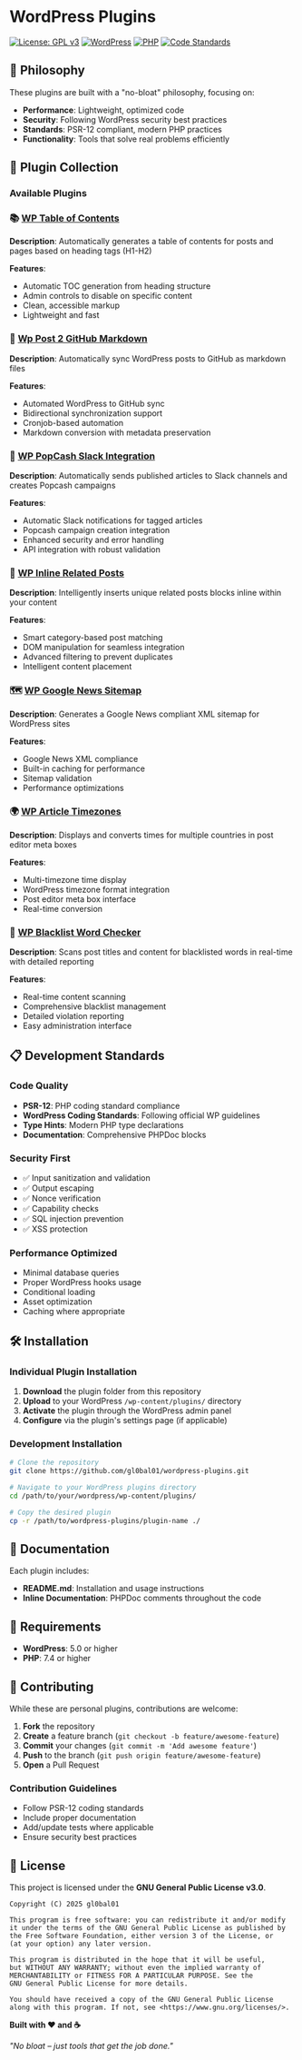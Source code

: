 # WordPress Plugins

[![License: GPL v3](https://img.shields.io/badge/License-GPLv3-blue.svg)](https://www.gnu.org/licenses/gpl-3.0)
[![WordPress](https://img.shields.io/badge/WordPress-5.0+-blue.svg)](https://wordpress.org/)
[![PHP](https://img.shields.io/badge/PHP-7.4+-purple.svg)](https://www.php.net/)
[![Code Standards](https://img.shields.io/badge/Code_Standards-PSR--12-orange.svg)](https://www.php-fig.org/psr/psr-12/)


## 🚀 Philosophy

These plugins are built with a "no-bloat" philosophy, focusing on:
- **Performance**: Lightweight, optimized code
- **Security**: Following WordPress security best practices
- **Standards**: PSR-12 compliant, modern PHP practices
- **Functionality**: Tools that solve real problems efficiently

## 📁 Plugin Collection

### Available Plugins

### 📚 [WP Table of Contents](./wp-table-of-contents.php)

**Description**: Automatically generates a table of contents for posts and pages based on heading tags (H1-H2)

**Features**:
- Automatic TOC generation from heading structure
- Admin controls to disable on specific content
- Clean, accessible markup
- Lightweight and fast

### 📄 [Wp Post 2 GitHub Markdown](./wppost2githubmarkdown)

**Description**: Automatically sync WordPress posts to GitHub as markdown files

**Features**:
- Automated WordPress to GitHub sync
- Bidirectional synchronization support
- Cronjob-based automation
- Markdown conversion with metadata preservation

### 🔗 [WP PopCash Slack Integration](./wp-popcash-slack-integration.php)

**Description**: Automatically sends published articles to Slack channels and creates Popcash campaigns

**Features**: 
- Automatic Slack notifications for tagged articles
- Popcash campaign creation integration
- Enhanced security and error handling
- API integration with robust validation

### 📝 [WP Inline Related Posts](./wp-inline-related-posts.php)

**Description**: Intelligently inserts unique related posts blocks inline within your content

**Features**: 
- Smart category-based post matching
- DOM manipulation for seamless integration
- Advanced filtering to prevent duplicates
- Intelligent content placement

### 🗺️ [WP Google News Sitemap](./wp-google-news-sitemap.php)

**Description**: Generates a Google News compliant XML sitemap for WordPress sites

**Features**: 
- Google News XML compliance
- Built-in caching for performance
- Sitemap validation
- Performance optimizations

### 🌍 [WP Article Timezones](./wp-article-timezones.php)

**Description**: Displays and converts times for multiple countries in post editor meta boxes

**Features**: 
- Multi-timezone time display
- WordPress timezone format integration
- Post editor meta box interface
- Real-time conversion

### 🚫 [WP Blacklist Word Checker](./wp-blacklist-word-checker)

**Description**: Scans post titles and content for blacklisted words in real-time with detailed reporting

**Features**: 
- Real-time content scanning
- Comprehensive blacklist management
- Detailed violation reporting
- Easy administration interface

## 📋 Development Standards

### Code Quality

- **PSR-12**: PHP coding standard compliance
- **WordPress Coding Standards**: Following official WP guidelines
- **Type Hints**: Modern PHP type declarations
- **Documentation**: Comprehensive PHPDoc blocks

### Security First

- ✅ Input sanitization and validation
- ✅ Output escaping
- ✅ Nonce verification
- ✅ Capability checks
- ✅ SQL injection prevention
- ✅ XSS protection

### Performance Optimized

- Minimal database queries
- Proper WordPress hooks usage
- Conditional loading
- Asset optimization
- Caching where appropriate

## 🛠️ Installation

### Individual Plugin Installation

1. **Download** the plugin folder from this repository
2. **Upload** to your WordPress `/wp-content/plugins/` directory
3. **Activate** the plugin through the WordPress admin panel
4. **Configure** via the plugin's settings page (if applicable)

### Development Installation

```bash
# Clone the repository
git clone https://github.com/gl0bal01/wordpress-plugins.git

# Navigate to your WordPress plugins directory
cd /path/to/your/wordpress/wp-content/plugins/

# Copy the desired plugin
cp -r /path/to/wordpress-plugins/plugin-name ./
```

## 📖 Documentation

Each plugin includes:
- **README.md**: Installation and usage instructions
- **Inline Documentation**: PHPDoc comments throughout the code

## 🔧 Requirements

- **WordPress**: 5.0 or higher
- **PHP**: 7.4 or higher

## 🤝 Contributing

While these are personal plugins, contributions are welcome:

1. **Fork** the repository
2. **Create** a feature branch (`git checkout -b feature/awesome-feature`)
3. **Commit** your changes (`git commit -m 'Add awesome feature'`)
4. **Push** to the branch (`git push origin feature/awesome-feature`)
5. **Open** a Pull Request

### Contribution Guidelines

- Follow PSR-12 coding standards
- Include proper documentation
- Add/update tests where applicable
- Ensure security best practices

## 📄 License

This project is licensed under the **GNU General Public License v3.0**.

```
Copyright (C) 2025 gl0bal01

This program is free software: you can redistribute it and/or modify
it under the terms of the GNU General Public License as published by
the Free Software Foundation, either version 3 of the License, or
(at your option) any later version.

This program is distributed in the hope that it will be useful,
but WITHOUT ANY WARRANTY; without even the implied warranty of
MERCHANTABILITY or FITNESS FOR A PARTICULAR PURPOSE. See the
GNU General Public License for more details.

You should have received a copy of the GNU General Public License
along with this program. If not, see <https://www.gnu.org/licenses/>.
```


**Built with ❤️ and ☕**

*"No bloat – just tools that get the job done."*
